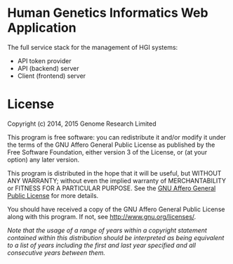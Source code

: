 # Human Genetics Informatics Web Application

The full service stack for the management of HGI systems:

* API token provider
* API (backend) server
* Client (frontend) server

# License

Copyright (c) 2014, 2015 Genome Research Limited

This program is free software: you can redistribute it and/or modify it
under the terms of the GNU Affero General Public License as published by
the Free Software Foundation, either version 3 of the License, or (at
your option) any later version.

This program is distributed in the hope that it will be useful, but
WITHOUT ANY WARRANTY; without even the implied warranty of
MERCHANTABILITY or FITNESS FOR A PARTICULAR PURPOSE. See the [GNU Affero
General Public License](LICENSE) for more details.

You should have received a copy of the GNU Affero General Public License
along with this program. If not, see <http://www.gnu.org/licenses/>.

*Note that the usage of a range of years within a copyright statement
contained within this distribution should be interpreted as being
equivalent to a list of years including the first and last year
specified and all consecutive years between them.*
